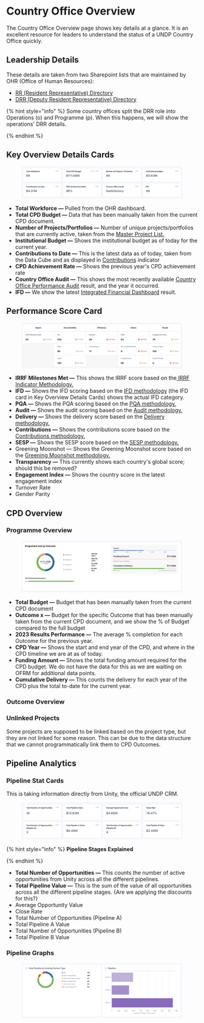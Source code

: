 # Country Office Overview

The Country Office Overview page shows key details at a glance. It is an excellent resource for leaders to understand the status of a UNDP Country Office quickly.

## Leadership Details

These details are taken from two Sharepoint lists that are maintained by OHR (Office of Human Resources):

* [RR (Resident Representative) Directory](https://undp.sharepoint.com/teams/OHR-Portal/SitePages/Resident-Representative-Directory.aspx?xsdata=MDV8MDJ8ZW1hbnVlbGUuZmFqYUB1bmRwLm9yZ3xiODhlYWY1ZDE5MGI0NDM2ZjBjYjA4ZGM2ODUzOWZjOXxiM2U1ZGI1ZTI5NDQ0ODM3OTlmNTc0ODhhY2U1NDMxOXwwfDB8NjM4NDk5OTU2NzMyNjgyNDYxfFVua25vd258VFdGcGJHWnNiM2Q4ZXlKV0lqb2lNQzR3TGpBd01EQWlMQ0pRSWpvaVYybHVNeklpTENKQlRpSTZJazFoYVd3aUxDSlhWQ0k2TW4wPXwwfHx8\&sdata=alNIanJBWUdVZ0dqQ2Y4MXMxY1lROFhzOWg4ejBNUmtSbEt1ZUJUUis5ND0%3d)
* [DRR (Deputy Resident Representative) Directory ](https://undp.sharepoint.com/teams/OHR-Portal/SitePages/Deputy-Resident-Represntative-Directory.aspx?xsdata=MDV8MDJ8ZW1hbnVlbGUuZmFqYUB1bmRwLm9yZ3xiODhlYWY1ZDE5MGI0NDM2ZjBjYjA4ZGM2ODUzOWZjOXxiM2U1ZGI1ZTI5NDQ0ODM3OTlmNTc0ODhhY2U1NDMxOXwwfDB8NjM4NDk5OTU2NzMyNzA0NzY5fFVua25vd258VFdGcGJHWnNiM2Q4ZXlKV0lqb2lNQzR3TGpBd01EQWlMQ0pRSWpvaVYybHVNeklpTENKQlRpSTZJazFoYVd3aUxDSlhWQ0k2TW4wPXwwfHx8\&sdata=R2QzcEZNdnR3NG1PTzRZVlc4Z01XbUF2R3FLWXBQQ2hFd3pSN2RtNldGcz0%3d)

{% hint style="info" %}
Some country offices split the DRR role into Operations (o) and Programme (p). When this happens, we will show the operations' DRR details.


{% endhint %}

## Key Overview Details Cards

<figure><img src="../.gitbook/assets/9qTiodD0@2x.png" alt=""><figcaption></figcaption></figure>

* **Total Workforce —** Pulled from the OHR dashboard.&#x20;
* **Total CPD Budget —** Data that has been manually taken from the current CPD document.&#x20;
* **Number of Projects/Portfolios —** Number of unique projects/portfolios that are currently active, taken from the [Master Project List.](master-project-list.md)
* **Institutional Budget —** Shows the institutional budget as of today for the current year.
* **Contributions to Date —** This is the latest data as of today, taken from the Data Cube and as displayed in [Contributions](efficiency/contributions.md) indicator
* **CPD Achievement Rate —** Shows the previous year's CPD achievement rate
* **Country Office Audit —** This shows the most recently available [Country Office Performance Audit](accountability/country-office-performance-audits.md) result, and the year it occurred.&#x20;
* **IFD —** We show the latest [Integrated Financial Dashboard](accountability/integrated-financial-dashboard-ifd.md) result.

## Performance Score Card

<figure><img src="../.gitbook/assets/CO Performance Score Card.png" alt=""><figcaption></figcaption></figure>

* **IRRF Milestones Met —** This shows the IRRF score based on the[ IRRF Indicator Methodology.](impact/irrf.md)
* **IFD —** Shows the IFD scoring based on the [IFD methodology](accountability/integrated-financial-dashboard-ifd.md) (the IFD card in Key Overview Details Cards) shows the actual IFD category.
* **PQA —** Shows the PQA scoring based on the [PQA methodology. ](accountability/project-quality-assurance.md)
* **Audit —** Shows the audit scoring based on the [Audit methodology.](accountability/country-office-performance-audits.md)
* **Delivery —** Shows the delivery score based on the [Delivery methodology. ](efficiency/delivery.md)
* **Contributions —** Shows the contributions score based on the [Contributions methodology.](efficiency/contributions.md)
* **SESP —** Shows the SESP score based on the [SESP methodology. ](values/sesp.md)
* Greening Moonshot — Shows the Greening Moonshot score based on the [Greening Moonshot methodology. ](values/greening-moonshot.md)
* **Transparency —** This currently shows each country's global score; should this be removed?&#x20;
* **Engagement Index —** Shows the country score in the latest engagement index
* Turnover Rate
* Gender Parity

## CPD Overview

### Programme Overview

<figure><img src="../.gitbook/assets/D2E5VKI5@2x.png" alt=""><figcaption></figcaption></figure>

* **Total Budget —** Budget that has been manually taken from the current CPD document
* **Outcome x —** Budget for the specific Outcome that has been manually taken from the current CPD document, and we show the % of Budget compared to the full budget
* **2023 Results Performance —** The average % completion for each Outcome for the previous year.&#x20;
* **CPD Year —** Shows the start and end year of the CPD, and where in the CPD timeline we are at as of today.
* **Funding Amount —** Shows the total funding amount required for the CPD budget. We do not have the data for this as we are waiting on OFRM for additional data points.
* **Cumulative Delivery —** This counts the delivery for each year of the CPD plus the total to-date for the current year.&#x20;

### Outcome Overview

### Unlinked Projects

Some projects are supposed to be linked based on the project type, but they are not linked for some reason. This can be due to the data structure that we cannot programmatically link them to CPD Outcomes.&#x20;



## Pipeline Analytics

### Pipeline Stat Cards

This is taking information directly from Unity, the official UNDP CRM.

<figure><img src="../.gitbook/assets/Pipeline Stat Cards.png" alt=""><figcaption></figcaption></figure>



{% hint style="info" %}
**Pipeline Stages Explained**


{% endhint %}

* **Total Number of Opportunities —** This counts the number of active opportunities from Unity across all the different pipelines.&#x20;
* **Total Pipeline Value —** This is the sum of the value of all opportunities across all the different pipeline stages. {Are we applying the discounts for this?}
* Average Opportunity Value
* Close Rate
* Total Number of Opportunities (Pipeline A)
* Total Pipeline A Value
* Total Number of Opportunities (Pipeline B)
* Total Pipeline B Value

### Pipeline Graphs



<figure><img src="../.gitbook/assets/Pipeline Graphs.png" alt=""><figcaption></figcaption></figure>
